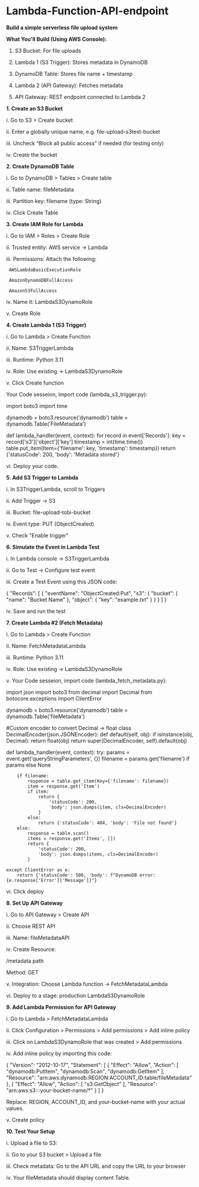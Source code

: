# Lambda-Function-API-endpoint


**Build a simple serverless file upload system**


**What You'll Build (Using AWS Console):**

1. S3 Bucket: For file uploads

2. Lambda 1 (S3 Trigger): Stores metadata in DynamoDB

3. DynamoDB Table: Stores file name + timestamp

4. Lambda 2 (API Gateway): Fetches metadata

5. API Gateway: REST endpoint connected to Lambda 2



**1. Create an S3 Bucket**

i. Go to S3 > Create bucket

ii. Enter a globally unique name, e.g. file-upload-s3test-bucket

iii. Uncheck “Block all public access” if needed (for testing only)

iv. Create the bucket



**2. Create DynamoDB Table**

i. Go to DynamoDB > Tables > Create table

ii. Table name: fileMetadata

iii. Partition key: filename (type: String)

iv. Click Create Table



**3. Create IAM Role for Lambda**

i. Go to IAM > Roles > Create Role

ii. Trusted entity: AWS service → Lambda

iii. Permissions: Attach the following:

     AWSLambdaBasicExecutionRole

     AmazonDynamoDBFullAccess

     AmazonS3FullAccess

iv. Name it: LambdaS3DynamoRole

v. Create Role



**4. Create Lambda 1 (S3 Trigger)**

i. Go to Lambda > Create Function

ii. Name: S3TriggerLambda

iii. Runtime: Python 3.11

iv. Role: Use existing → LambdaS3DynamoRole

v. Click Create function


Your Code sesseion, import code (lambda_s3_trigger.py):

import boto3
import time

dynamodb = boto3.resource('dynamodb')
table = dynamodb.Table('FileMetadata')

def lambda_handler(event, context):
    for record in event['Records']:
        key = record['s3']['object']['key']
        timestamp = int(time.time())
        table.put_item(Item={'filename': key, 'timestamp': timestamp})
    return {'statusCode': 200, 'body': 'Metadata stored'}

vi. Deploy your code.



**5. Add S3 Trigger to Lambda**

i. In S3TriggerLambda, scroll to Triggers

ii. Add Trigger → S3

iii. Bucket: file-upload-tobi-bucket

iv. Event type: PUT (ObjectCreated)

v. Check "Enable trigger"



 **6. Simulate the Event in Lambda Test**
 
i. In Lambda console → S3TriggerLambda

ii. Go to Test → Configure test event

iii. Create a Test Event using this JSON code:

{
  "Records": [
    {
      "eventName": "ObjectCreated:Put",
      "s3": {
        "bucket": {
          "name": "Bucket Name"
        },
        "object": {
          "key": "example.txt"
        }
      }
    }
  ]
}

iv. Save and run the test 



**7. Create Lambda #2 (Fetch Metadata)**

i. Go to Lambda > Create Function

ii. Name: FetchMetadataLambda

iii. Runtime: Python 3.11

iv. Role: Use existing → LambdaS3DynamoRole

v. Your Code sesseion, import code (lambda_fetch_metadata.py):

import json
import boto3
from decimal import Decimal
from botocore.exceptions import ClientError

dynamodb = boto3.resource('dynamodb')
table = dynamodb.Table('fileMetadata') 

#Custom encoder to convert Decimal → float
class DecimalEncoder(json.JSONEncoder):
    def default(self, obj):
        if isinstance(obj, Decimal):
            return float(obj)
        return super(DecimalEncoder, self).default(obj)

def lambda_handler(event, context):
    try:
        params = event.get('queryStringParameters', {})
        filename = params.get('filename') if params else None

        if filename:
            response = table.get_item(Key={'filename': filename})
            item = response.get('Item')
            if item:
                return {
                    'statusCode': 200,
                    'body': json.dumps(item, cls=DecimalEncoder)
                }
            else:
                return {'statusCode': 404, 'body': 'File not found'}
        else:
            response = table.scan()
            items = response.get('Items', [])
            return {
                'statusCode': 200,
                'body': json.dumps(items, cls=DecimalEncoder)
            }

    except ClientError as e:
        return {'statusCode': 500, 'body': f"DynamoDB error: {e.response['Error']['Message']}"}


vi. Click deploy



**8. Set Up API Gateway**

i. Go to API Gateway > Create API

ii. Choose REST API

iii. Name: fileMetadataAPI

iv. Create Resource:

   /metadata path

   Method: GET

v. Integration: Choose Lambda function → FetchMetadataLambda

vi. Deploy to a stage: production LambdaS3DynamoRole



**9. Add Lambda Permission for API Gateway**

i. Go to Lambda > FetchMetadataLambda

ii. Click Configuration > Permissions > Add permissions > Add inline policy

iii. Click on LambdaS3DynamoRole that was created > Add permissions

iv. Add inline policy by importing this code:

{
  "Version": "2012-10-17",
  "Statement": [
    {
      "Effect": "Allow",
      "Action": [
        "dynamodb:PutItem",
        "dynamodb:Scan",
        "dynamodb:GetItem"
      ],
      "Resource": "arn:aws:dynamodb:REGION:ACCOUNT_ID:table/fileMetadata"
    },
    {
      "Effect": "Allow",
      "Action": [
        "s3:GetObject"
      ],
      "Resource": "arn:aws:s3:::your-bucket-name/*"
    }
  ]
}

Replace:
REGION, ACCOUNT_ID, and your-bucket-name with your actual values.

v. Create policy




**10. Test Your Setup**

i. Upload a file to S3:

ii. Go to your S3 bucket > Upload a file

iii. Check metadata:
     Go to the API URL and copy the URL to your browser
     
iv. Your fileMetadata should display content Table.
